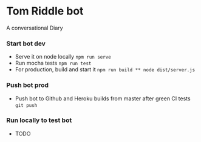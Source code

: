 # Tom Riddle bot
A conversational Diary

### Start bot dev
  - Serve it on node locally
      `npm run serve`
  - Run mocha tests
    `npm run test`
  - For production, build and start it
    `npm run build ** node dist/server.js`

### Push bot prod
  - Push bot to Github and Heroku builds from master after green CI tests
    `git push`

### Run locally to test bot
  - TODO
